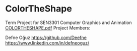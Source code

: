 # ColorTheShape
Term Project for SEN3301 Computer Graphics and Animation
[COLORTHESHAPE.pdf](https://github.com/eren-erdgn/ColorTheShape/files/13054525/COLORTHESHAPE.pdf)
Project Members:

Defne Oğuz
https://github.com/Deefne 
https://www.linkedin.com/in/defneoguz/
